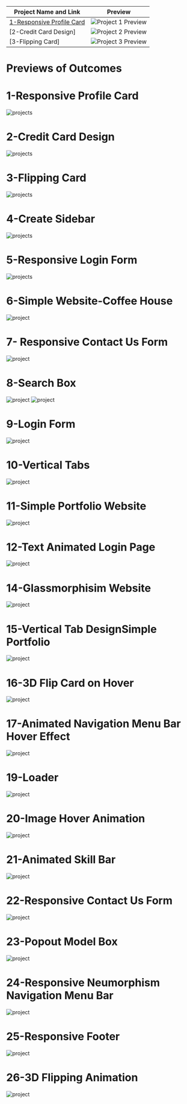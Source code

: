 | Project Name and Link | Preview |
|--------------|---------|
| [1-Responsive Profile Card](https://github.com/asyylz/Html-Css-Repo-SelfStudy/tree/5510abe1983f5fba8c9f0b1496e570e2f6682ccd/50%20html-css%20projects/1-Responsive%20Profile%20Card) | ![Project 1 Preview](/50%20html-css%20projects/0-Screen%20Shots/9-Login%20Form.jpg)|
| [2-Credit Card Design]   | ![Project 2 Preview](/50%20html-css%20projects/0-Screen%20Shots/2-credit%20card%20design.jpg)|
|[3-Flipping Card] |![Project 3 Preview](/50%20html-css%20projects/0-Screen%20Shots/3-flipping-card.jpg)|





# Previews of Outcomes

# 1-Responsive Profile Card

![projects](/50%20html-css%20projects/0-Screen%20Shots/9-Login%20Form.jpg)

# 2-Credit Card Design

![projects](/50%20html-css%20projects/0-Screen%20Shots/2-credit%20card%20design.jpg)

# 3-Flipping Card

![projects](/50%20html-css%20projects/0-Screen%20Shots/3-flipping-card.jpg)

# 4-Create Sidebar

![projects](/50%20html-css%20projects/0-Screen%20Shots/4-create%20sidebar.jpg)

# 5-Responsive Login Form

![projects](/50%20html-css%20projects/0-Screen%20Shots/5-Responsive%20Login%20Form.jpg)

# 6-Simple Website-Coffee House

![project](/50%20html-css%20projects/0-Screen%20Shots/6-Asy%20Coffee%20House.jpeg)

# 7- Responsive Contact Us Form

![project](/50%20html-css%20projects/0-Screen%20Shots/7-%20Responsive%20Contact%20Us%20Form.jpg)

# 8-Search Box

![project](/50%20html-css%20projects/0-Screen%20Shots/8-Search%20Box-close.jpg)
![project](/50%20html-css%20projects/0-Screen%20Shots/8-Search%20Box-open.jpg)

# 9-Login Form

![project](/50%20html-css%20projects/0-Screen%20Shots/9-Login%20Form.jpg)

# 10-Vertical Tabs

![project](/50%20html-css%20projects/0-Screen%20Shots/10-Vertical%20tabs.jpg)

# 11-Simple Portfolio Website

![project](/50%20html-css%20projects/0-Screen%20Shots/11-Simple%20Portfolio%20Website.jpg)

# 12-Text Animated Login Page

![project](/50%20html-css%20projects/0-Screen%20Shots/12-Text%20Animated%20Login%20Page.jpg)

# 14-Glassmorphisim Website

![project](/50%20html-css%20projects/0-Screen%20Shots/13-Glassmorphisim%20Website.jpg)

# 15-Vertical Tab DesignSimple Portfolio

![project](/50%20html-css%20projects/0-Screen%20Shots/15-Vertical%20Tab%20DesignSimple%20Portfolio.jpg)

# 16-3D Flip Card on Hover

![project](/50%20html-css%20projects/0-Screen%20Shots/16-3D%20Flip%20Card%20on%20Hover.jpg)

# 17-Animated Navigation Menu Bar Hover Effect

![project](/50%20html-css%20projects/0-Screen%20Shots/17-Animated%20Navigation%20Menu%20Bar%20Hover%20Effect.jpg)

# 19-Loader

![project](/50%20html-css%20projects/0-Screen%20Shots/19-Loader.jpg)

# 20-Image Hover Animation

![project](/50%20html-css%20projects/0-Screen%20Shots/20-Image%20Hover%20Animation%20.jpg)

# 21-Animated Skill Bar

![project](/50%20html-css%20projects/0-Screen%20Shots/21-Animated%20Skill%20Bar.jpg)

# 22-Responsive Contact Us Form

![project](/50%20html-css%20projects/0-Screen%20Shots/22-Responsive%20Contact%20Us%20Form.jpg)

# 23-Popout Model Box

![project](/50%20html-css%20projects/0-Screen%20Shots/23-Popout%20Model%20Box.jpg)

# 24-Responsive Neumorphism Navigation Menu Bar

![project](/50%20html-css%20projects/0-Screen%20Shots/24-Responsive%20Neumorphism%20Navigation%20Menu%20Bar.jpg)

# 25-Responsive Footer

![project](/50%20html-css%20projects/0-Screen%20Shots/25-Responsive%20Footer.jpg)

# 26-3D Flipping Animation

![project](/50%20html-css%20projects/0-Screen%20Shots/26-3D%20Flipping%20Animation.jpg)
